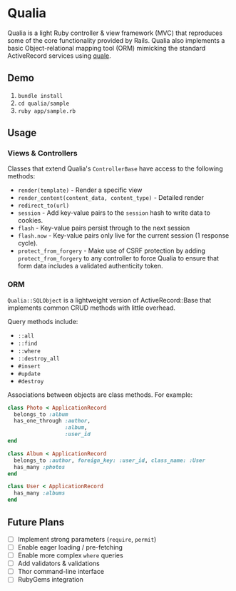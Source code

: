 # Qualia
Qualia is a light Ruby controller & view framework (MVC) that reproduces some of the core functionality provided by Rails. Qualia also implements a basic Object-relational mapping tool (ORM) mimicking the standard ActiveRecord services using [quale](https://github.com/agarun/quale).

## Demo

1. `bundle install`
2. `cd qualia/sample`
3. `ruby app/sample.rb`


## Usage

### Views & Controllers

Classes that extend Qualia's `ControllerBase` have access to the following methods:

* `render(template)` - Render a specific view
* `render_content(content_data, content_type)` - Detailed render
* `redirect_to(url)`
* `session` - Add key-value pairs to the `session` hash to write data to cookies.
* `flash` - Key-value pairs persist through to the next session
* `flash.now` - Key-value pairs only live for the current session (1 response cycle).
* `protect_from_forgery` - Make use of CSRF protection by adding `protect_from_forgery` to any controller to force Qualia to ensure that form data includes a validated authenticity token.

### ORM

`Qualia::SQLObject` is a lightweight version of ActiveRecord::Base that implements common CRUD methods with little overhead.

Query methods include:

* `::all`
* `::find`
* `::where`
* `::destroy_all`
* `#insert`
* `#update`
* `#destroy`

Associations between objects are class methods. For example:

```rb
class Photo < ApplicationRecord
  belongs_to :album
  has_one_through :author,
                  :album,
                  :user_id
end

class Album < ApplicationRecord
  belongs_to :author, foreign_key: :user_id, class_name: :User
  has_many :photos
end

class User < ApplicationRecord
  has_many :albums
end
```

## Future Plans

- [ ] Implement strong parameters (`require`, `permit`)
- [ ] Enable eager loading / pre-fetching
- [ ] Enable more complex `where` queries
- [ ] Add validators & validations
- [ ] Thor command-line interface
- [ ] RubyGems integration
